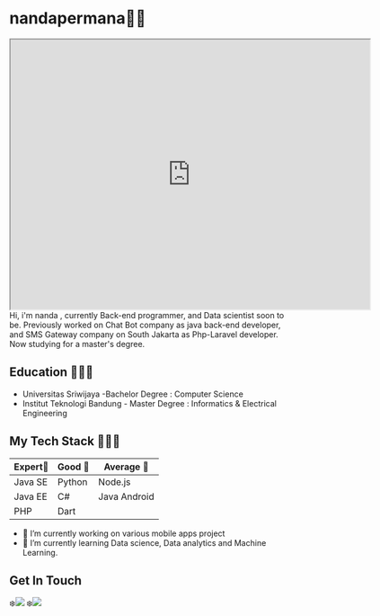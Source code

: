 # nandapermana🌸🌸
<iframe src="https://drive.google.com/file/d/1zWww8aRfu3vbqq3p6SdcFpfY2-q7oijh/preview" width="640" height="480"></iframe> <br>
Hi, i'm nanda , currently  Back-end programmer, and  Data scientist soon to be. Previously worked on Chat Bot company as java back-end developer, and SMS Gateway company on South Jakarta as Php-Laravel developer. Now studying for a master's degree.

## Education 👨🏼‍🎓
- Universitas Sriwijaya -Bachelor Degree : Computer Science 
- Institut Teknologi Bandung - Master Degree : Informatics & Electrical Engineering

## My Tech Stack 👩🏼‍💻
|Expert🥇 |Good 🥈      |Average 🥉   |
|-------|-----------|-----------|
|Java SE|Python     |Node.js    |
|Java EE|C#         |Java Android		|
|PHP |Dart  |	    |

- 🔭 I’m currently working on various mobile apps project
- 🌱 I’m currently learning Data science, Data analytics and Machine Learning.


## Get In Touch 
❄️[![](https://img.shields.io/badge/LinkedIn-Elbananda-blue)](https://www.linkedin.com/in/elbananda-permana-putri-85661593/) 
❄️[![](https://img.shields.io/badge/PIXIV-nananda-blue)](https://www.pixiv.net/member.php?id=3037071)

